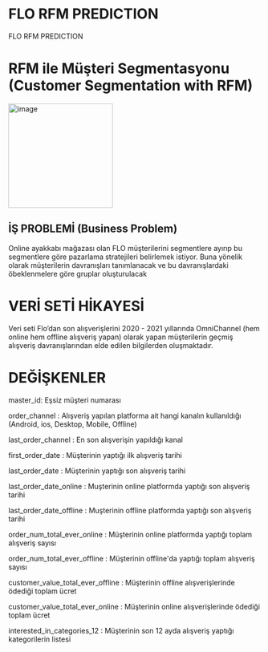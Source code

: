 # FLO RFM PREDICTION
FLO RFM PREDICTION
# RFM ile Müşteri Segmentasyonu (Customer Segmentation with RFM)
<img width="208" alt="image" src="https://user-images.githubusercontent.com/101832704/175509221-9dd1493f-4b77-4f87-ba9c-7493498be41b.png">


## İŞ PROBLEMİ (Business Problem)

Online ayakkabı mağazası olan FLO müşterilerini
segmentlere ayırıp bu segmentlere göre pazarlama
stratejileri belirlemek istiyor. Buna yönelik olarak
müşterilerin davranışları tanımlanacak ve bu
davranışlardaki öbeklenmelere göre gruplar oluşturulacak

# VERİ SETİ HİKAYESİ

Veri seti Flo’dan son alışverişlerini 2020 - 2021 yıllarında OmniChannel (hem online hem offline alışveriş yapan) 
olarak yapan müşterilerin geçmiş alışveriş davranışlarından elde edilen bilgilerden oluşmaktadır.

# DEĞİŞKENLER

 master_id: Eşsiz müşteri numarası
 
 order_channel : Alışveriş yapılan platforma ait hangi kanalın kullanıldığı (Android, ios, Desktop, Mobile, Offline)
 
 last_order_channel : En son alışverişin yapıldığı kanal
 
 first_order_date : Müşterinin yaptığı ilk alışveriş tarihi
 
 last_order_date : Müşterinin yaptığı son alışveriş tarihi
 
 last_order_date_online : Muşterinin online platformda yaptığı son alışveriş tarihi
 
 last_order_date_offline : Muşterinin offline platformda yaptığı son alışveriş tarihi
 
 order_num_total_ever_online : Müşterinin online platformda yaptığı toplam alışveriş sayısı
 
 order_num_total_ever_offline : Müşterinin offline'da yaptığı toplam alışveriş sayısı
 
 customer_value_total_ever_offline : Müşterinin offline alışverişlerinde ödediği toplam ücret
 
 customer_value_total_ever_online : Müşterinin online alışverişlerinde ödediği toplam ücret
 
 interested_in_categories_12 : Müşterinin son 12 ayda alışveriş yaptığı kategorilerin listesi
